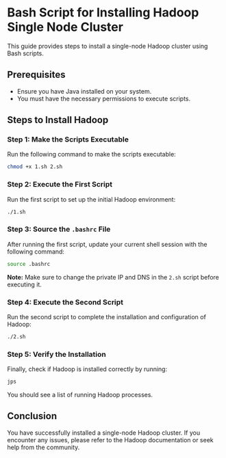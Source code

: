 # Bash Script for Installing Hadoop Single Node Cluster

This guide provides steps to install a single-node Hadoop cluster using Bash scripts.

## Prerequisites

- Ensure you have Java installed on your system.
- You must have the necessary permissions to execute scripts.

## Steps to Install Hadoop

### Step 1: Make the Scripts Executable

Run the following command to make the scripts executable:

```bash
chmod +x 1.sh 2.sh
```

### Step 2: Execute the First Script

Run the first script to set up the initial Hadoop environment:

```bash
./1.sh
```

### Step 3: Source the `.bashrc` File

After running the first script, update your current shell session with the following command:

```bash
source .bashrc
```

**Note:** Make sure to change the private IP and DNS in the `2.sh` script before executing it.

### Step 4: Execute the Second Script

Run the second script to complete the installation and configuration of Hadoop:

```bash
./2.sh
```

### Step 5: Verify the Installation

Finally, check if Hadoop is installed correctly by running:

```bash
jps
```

You should see a list of running Hadoop processes.

## Conclusion

You have successfully installed a single-node Hadoop cluster. If you encounter any issues, please refer to the Hadoop documentation or seek help from the community.
```
 